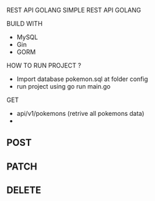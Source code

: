 REST API GOLANG
SIMPLE REST API GOLANG

BUILD WITH
- MySQL
- Gin
- GORM

HOW TO RUN PROJECT ?
- Import database pokemon.sql at folder config
- run project using go run main.go

GET
- api/v1/pokemons (retrive all pokemons data)
-

POST
-

PATCH 
-

DELETE
-